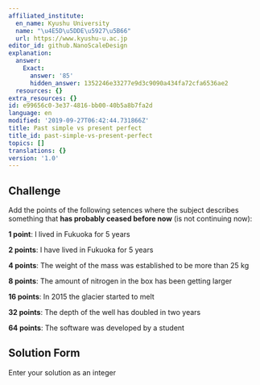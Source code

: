 ```yaml
---
affiliated_institute:
  en_name: Kyushu University
  name: "\u4E5D\u5DDE\u5927\u5B66"
  url: https://www.kyushu-u.ac.jp
editor_id: github.NanoScaleDesign
explanation:
  answer:
    Exact:
      answer: '85'
      hidden_answer: 1352246e33277e9d3c9090a434fa72cfa6536ae2
  resources: {}
extra_resources: {}
id: e99656c0-3e37-4816-bb00-40b5a8b7fa2d
language: en
modified: '2019-09-27T06:42:44.731866Z'
title: Past simple vs present perfect
title_id: past-simple-vs-present-perfect
topics: []
translations: {}
version: '1.0'
---
```


## Challenge
Add the points of the following setences where the subject describes something that **has probably ceased before now** (is not continuing now):

**1 point**: I lived in Fukuoka for 5 years

**2 points**: I have lived in Fukuoka for 5 years

**4 points**: The weight of the mass was established to be more than 25 kg

**8 points**: The amount of nitrogen in the box has been getting larger

**16 points**: In 2015 the glacier started to melt

**32 points**: The depth of the well has doubled in two years

**64 points**: The software was developed by a student

## Solution Form

Enter your solution as an integer


